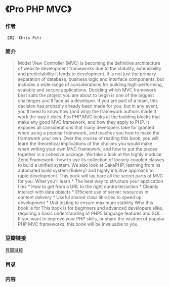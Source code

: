 《Pro PHP MVC》
=============================

### 作者
    【美】 Chris Pitt 

### 简介
> Model View Controller (MVC) is becoming the definitive architecture of website development frameworks due to the stability, extensibility and predictability it lends to development. It is not just the primary separation of database, business logic and interface components, but includes a wide range of considerations for building high-performing, scalable and secure applications. Deciding which MVC framework best suits the project you are about to begin is one of the biggest challenges you'll face as a developer. If you are part of a team, this decision has probably already been made for you; but in any event, you'll need to know how (and why) the framework authors made it work the way it does. Pro PHP MVC looks at the building blocks that make any good MVC framework, and how they apply to PHP. It exposes all considerations that many developers take for granted when using a popular framework, and teaches you how to make the framework your own. Over the course of reading this book, you will learn the theoretical implications of the choices you would make when writing your own MVC framework, and how to put the pieces together in a cohesive package. We take a look at the highly modular Zend Framework--how to use its collection of loosely coupled classes to build a unified system. We also look at CakePHP, learning from its automated build system (Bakery) and highly intuitive approach to rapid development. This book will lay bare all the secret parts of MVC for you. What you'll learn * The best way to structure your application files * How to get from a URL to the right controller/action * Cleanly interact with data objects * Efficient use of server resources in content delivery * Useful shared class libraries to speed up development * Unit testing to ensure maximum stability Who this book is for This book is for beginners and advanced developers alike, requiring a basic understanding of PHP5 language features and SQL. If you want to improve your PHP skills, or share the wisdom of popular PHP MVC frameworks, this book will be invaluable to you.

### 豆瓣链接
  [豆瓣链接](http://book.douban.com/subject/10427856/)

### 目录

### 内容
